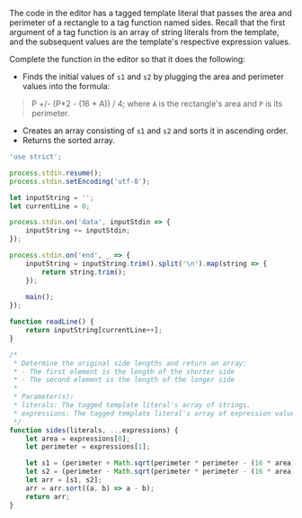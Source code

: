 The code in the editor has a tagged template literal that passes the area and perimeter of a rectangle to a tag function named sides. Recall that the first argument of a tag function is an array of string literals from the template, and the subsequent values are the template's respective expression values.

Complete the function in the editor so that it does the following:

* Finds the initial values of `s1` and `s2` by plugging the area and perimeter values into the formula:
> P +/- (P*2 - (16 * A)) / 4;
  where `A` is the rectangle's area and `P` is its perimeter.
* Creates an array consisting of `s1` and `s2` and sorts it in ascending order.
* Returns the sorted array.

```js
'use strict';

process.stdin.resume();
process.stdin.setEncoding('utf-8');

let inputString = '';
let currentLine = 0;

process.stdin.on('data', inputStdin => {
    inputString += inputStdin;
});

process.stdin.on('end', _ => {
    inputString = inputString.trim().split('\n').map(string => {
        return string.trim();
    });
    
    main();    
});

function readLine() {
    return inputString[currentLine++];
}

/*
 * Determine the original side lengths and return an array:
 * - The first element is the length of the shorter side
 * - The second element is the length of the longer side
 * 
 * Parameter(s):
 * literals: The tagged template literal's array of strings.
 * expressions: The tagged template literal's array of expression values (i.e., [area, perimeter]).
 */
function sides(literals, ...expressions) {
    let area = expressions[0];
    let perimeter = expressions[1];

    let s1 = (perimeter + Math.sqrt(perimeter * perimeter - (16 * area))) / 4;
    let s2 = (perimeter - Math.sqrt(perimeter * perimeter - (16 * area))) / 4;
    let arr = [s1, s2];
    arr = arr.sort((a, b) => a - b);
    return arr;
}

